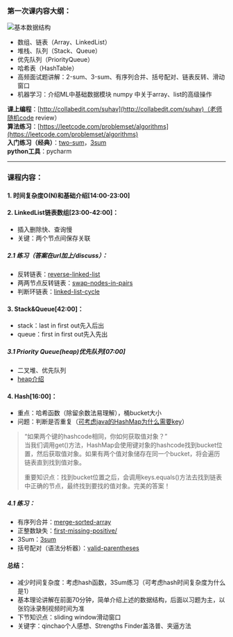 ### 第一次课内容大纲：
                     
![基本数据结构](https://github.com/Enigma-AADS/docs/blob/master/image/note/course1/abstractdatetype.png?raw=true)
              
- 数组、链表（Array、LinkedList）
- 堆栈、队列（Stack、Queue）
- 优先队列（PriorityQueue）
- 哈希表（HashTable）
- 高频面试题讲解：2-sum、3-sum、有序列合并、括号配对、链表反转、滑动窗口
- 机器学习：介绍ML中基础数据模块 numpy 中关于array、list的高级操作


**课上编程**：[http://collabedit.com/suhav](http://collabedit.com/suhav)（老师随机code review）  
**算法练习**：[https://leetcode.com/problemset/algorithms](https://leetcode.com/problemset/algorithms)  
**入门练习（经典）**：[two-sum](https://leetcode.com/problems/two-sum)，[3sum](https://leetcode.com/problems/3sum)  
**python工具**：pycharm


----------

### 课程内容：
#### 1. 时间复杂度O(N)和基础介绍[14:00-23:00]

#### 2. LinkedList链表数组[23:00-42:00]：
- 插入删除快、查询慢
- 关键：两个节点间保存关联

##### 2.1 练习（答案在url加上/discuss）：
- 反转链表：[reverse-linked-list](https://leetcode.com/problems/reverse-linked-list/description)
- 两两节点反转链表：[swap-nodes-in-pairs](https://leetcode.com/problems/swap-nodes-in-pairs)
- 判断环链表：[linked-list-cycle](https://leetcode.com/problems/linked-list-cycle)

#### 3. Stack&Queue[42:00]：
- stack：last in first out先入后出
- queue：first in first out先入先出

##### 3.1 Priority Queue(heap)优先队列[07:00]
- 二叉堆、优先队列
- [heap介绍](https://zh.wikipedia.org/wiki/%E5%A0%86_(%E6%95%B0%E6%8D%AE%E7%BB%93%E6%9E%84))


#### 4. Hash[16:00]：
- 重点：哈希函数（除留余数法易理解），桶bucket大小
- 问题：判断是否重复（[可考虑java的HashMap为什么需要key](http://www.importnew.com/7099.html)）

> “如果两个键的hashcode相同，你如何获取值对象？”    
> 当我们调用get()方法，HashMap会使用键对象的hashcode找到bucket位置，然后获取值对象。如果有两个值对象储存在同一个bucket，将会遍历链表直到找到值对象。
> 
> 重要知识点：找到bucket位置之后，会调用keys.equals()方法去找到链表中正确的节点，最终找到要找的值对象。完美的答案！
    
##### 4.1 练习：
- 有序列合并：[merge-sorted-array](https://leetcode.com/problems/merge-sorted-array)
- 正整数缺失：[first-missing-positive/](https://leetcode.com/problems/first-missing-positive)
- 3Sum：[3sum](https://leetcode.com/problems/first-missing-positive)
- 括号配对（语法分析器）：[valid-parentheses](https://leetcode.com/problems/valid-parentheses/description)

#### 总结：
- 减少时间复杂度：考虑hash函数，3Sum练习（可考虑hash时间复杂度为什么是1）
- 基本理论讲解在前面70分钟，简单介绍上述的数据结构，后面以习题为主，以张钧泳录制视频时间为准
- 下节知识点：sliding window滑动窗口
- 关键字：qinchao个人感想、Strengths Finder盖洛普、夹逼方法